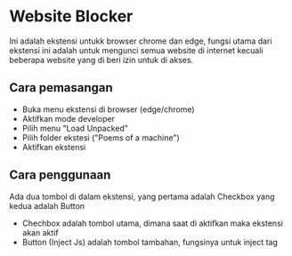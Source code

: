 
# Website Blocker

Ini adalah ekstensi untukk browser chrome dan edge, fungsi utama dari ekstensi ini adalah untuk mengunci semua website di internet kecuali beberapa website yang di beri izin untuk di akses. 


## Cara pemasangan

- Buka menu ekstensi di browser (edge/chrome) 
- Aktifkan mode developer
- Pilih menu "Load Unpacked"
- Pilih folder ekstesi ("Poems of a machine")
- Aktifkan ekstensi

## Cara penggunaan
Ada dua tombol di dalam ekstensi, yang pertama adalah Checkbox yang kedua adalah Button

- Chechbox adalah tombol utama, dimana saat di aktifkan maka ekstensi akan aktif
- Button (Inject Js) adalah tombol tambahan, fungsinya untuk inject tag <script> kedalam html web yang sedang kita kunjungi, isi dari <script> yang di inject adalah event listener yang mendeteksi status blur pada window
## Mengatur akses web

Di dalam file content.js ada kode berikut, masukan nama domain dari web yang di izinkan untuk di buka saat ekstensi aktif.

Untuk mengecek nama domain web kalian bisa gunakan kode berikut di console. 
```javascript
window.location.hostname
```
Ubah isi dari "allowedDomains"     
contoh : ['github.com', 'youtube.com', 'google.com']
```javascript
function applyBlocking(blockingEnabled) {
  const allowedDomains = ['github.com'];
  const currentDomain = window.location.hostname;

  if (!allowedDomains.includes(currentDomain) && blockingEnabled) {
    document.documentElement.innerHTML = '';
  } 
}
```

## Mengatur popup error dan trigger
Di dalam fungsi "handleVisibilityChange()" kalian dapat mengatur tampilan dari halaman erorr.
```javascript
        function handleVisibilityChange() {
          if (document.hidden) {
            /* Bagian yang dapat di rubah
            document.body.innerHTML = '';
            alert('Page content deleted');
            document.documentElement.style.backgroundColor = "red";
            document.documentElement.style.fontSize = "100px";
            document.body.innerHTML = 'Error ronin is not responding, currently Dancing in the room Number 10884';
            */
            deg=setTimeout(check,2000);
          } else {
            if (deg) {
              clearTimeout(deg);
            }
          }
        }
```
Kalian juga dapat mengubah trigger dari popup error dengan mengubah parameter dari if statement
```javascript
//contoh 1
if (document.hidden)

//contoh 2
if (window.onblur)

/*
Alasan aku menggunakan document.hidden adalah karena tidak terpengaruh oleh iframe
*/
```


## Authors

- [@Ifarra](https://www.github.com/Ifarra)

